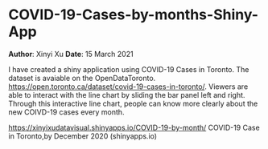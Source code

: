 # COVID-19-Cases-by-months-Shiny-App

**Author**: Xinyi Xu
**Date**: 15 March 2021

I have created a shiny application using COVID-19 Cases in Toronto. The dataset is avaiable on the OpenDataToronto.
https://open.toronto.ca/dataset/covid-19-cases-in-toronto/. 
Viewers are able to interact with the line chart by sliding the bar panel left and right. Through this interactive line chart, people can know more clearly about the new COIVD-19 cases every month.

https://xinyixudatavisual.shinyapps.io/COVID-19-by-month/
COVID-19 Case in Toronto,by December 2020 (shinyapps.io)